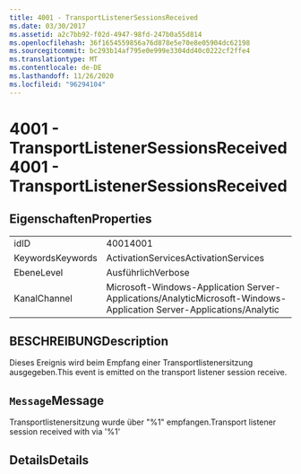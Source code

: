 ```yaml
---
title: 4001 - TransportListenerSessionsReceived
ms.date: 03/30/2017
ms.assetid: a2c7bb92-f02d-4947-98fd-247b0a55d814
ms.openlocfilehash: 36f1654559856a76d878e5e70e8e05904dc62198
ms.sourcegitcommit: bc293b14af795e0e999e3304dd40c0222cf2ffe4
ms.translationtype: MT
ms.contentlocale: de-DE
ms.lasthandoff: 11/26/2020
ms.locfileid: "96294104"
---
```

# <a name="4001---transportlistenersessionsreceived"></a><span data-ttu-id="313d5-102">4001 - TransportListenerSessionsReceived</span><span class="sxs-lookup"><span data-stu-id="313d5-102">4001 - TransportListenerSessionsReceived</span></span>

## <a name="properties"></a><span data-ttu-id="313d5-103">Eigenschaften</span><span class="sxs-lookup"><span data-stu-id="313d5-103">Properties</span></span>  
  
|||  
|-|-|  
|<span data-ttu-id="313d5-104">id</span><span class="sxs-lookup"><span data-stu-id="313d5-104">ID</span></span>|<span data-ttu-id="313d5-105">4001</span><span class="sxs-lookup"><span data-stu-id="313d5-105">4001</span></span>|  
|<span data-ttu-id="313d5-106">Keywords</span><span class="sxs-lookup"><span data-stu-id="313d5-106">Keywords</span></span>|<span data-ttu-id="313d5-107">ActivationServices</span><span class="sxs-lookup"><span data-stu-id="313d5-107">ActivationServices</span></span>|  
|<span data-ttu-id="313d5-108">Ebene</span><span class="sxs-lookup"><span data-stu-id="313d5-108">Level</span></span>|<span data-ttu-id="313d5-109">Ausführlich</span><span class="sxs-lookup"><span data-stu-id="313d5-109">Verbose</span></span>|  
|<span data-ttu-id="313d5-110">Kanal</span><span class="sxs-lookup"><span data-stu-id="313d5-110">Channel</span></span>|<span data-ttu-id="313d5-111">Microsoft-Windows-Application Server-Applications/Analytic</span><span class="sxs-lookup"><span data-stu-id="313d5-111">Microsoft-Windows-Application Server-Applications/Analytic</span></span>|  
  
## <a name="description"></a><span data-ttu-id="313d5-112">BESCHREIBUNG</span><span class="sxs-lookup"><span data-stu-id="313d5-112">Description</span></span>  

 <span data-ttu-id="313d5-113">Dieses Ereignis wird beim Empfang einer Transportlistenersitzung ausgegeben.</span><span class="sxs-lookup"><span data-stu-id="313d5-113">This event is emitted on the transport listener session receive.</span></span>  
  
## <a name="message"></a><span data-ttu-id="313d5-114">`Message`</span><span class="sxs-lookup"><span data-stu-id="313d5-114">Message</span></span>  

 <span data-ttu-id="313d5-115">Transportlistenersitzung wurde über "%1" empfangen.</span><span class="sxs-lookup"><span data-stu-id="313d5-115">Transport listener session received with via '%1'</span></span>  
  
## <a name="details"></a><span data-ttu-id="313d5-116">Details</span><span class="sxs-lookup"><span data-stu-id="313d5-116">Details</span></span>
